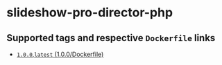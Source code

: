 # slideshow-pro-director-php

## Supported tags and respective `Dockerfile` links

+ [`1.0.0`,`latest` (1.0.0/Dockerfile)](https://github.com/atsjj/docker-slideshow-pro-director/blob/1.0.0/Dockerfile)
